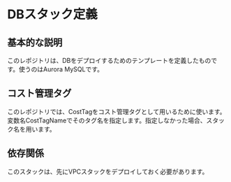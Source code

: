 # DBスタック定義

## 基本的な説明

このレポジトリは、DBをデプロイするためのテンプレートを定義したものです。使うのはAurora MySQLです。

## コスト管理タグ

このレポジトリでは、CostTagをコスト管理タグとして用いるために使います。変数名CostTagNameでそのタグ名を指定します。指定しなかった場合、スタック名を用います。

## 依存関係

このスタックは、先にVPCスタックをデプロイしておく必要があります。